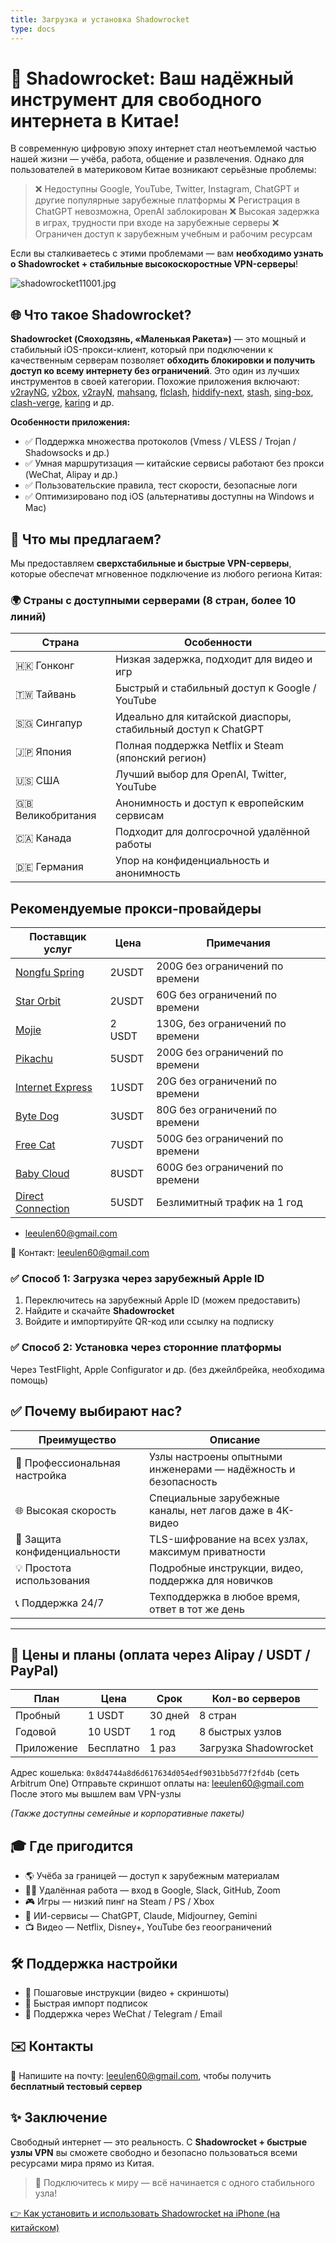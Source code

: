 ```yaml
---
title: Загрузка и установка Shadowrocket
type: docs
---
```


# 🚀 Shadowrocket: Ваш надёжный инструмент для свободного интернета в Китае!

В современную цифровую эпоху интернет стал неотъемлемой частью нашей жизни — учёба, работа, общение и развлечения. Однако для пользователей в материковом Китае возникают серьёзные проблемы:

> ❌ Недоступны Google, YouTube, Twitter, Instagram, ChatGPT и другие популярные зарубежные платформы
> ❌ Регистрация в ChatGPT невозможна, OpenAI заблокирован
> ❌ Высокая задержка в играх, трудности при входе на зарубежные серверы
> ❌ Ограничен доступ к зарубежным учебным и рабочим ресурсам

Если вы сталкиваетесь с этими проблемами — вам **необходимо узнать о Shadowrocket + стабильные высокоскоростные VPN-серверы**!

![shadowrocket11001.jpg](https://shadowrocket.ink/img/shadowrocket11001.jpg)

## 🌐 Что такое Shadowrocket?

**Shadowrocket (Сяоходзянь, «Маленькая Ракета»)** — это мощный и стабильный iOS-прокси-клиент, который при подключении к качественным серверам позволяет **обходить блокировки и получить доступ ко всему интернету без ограничений**. Это один из лучших инструментов в своей категории. Похожие приложения включают:
[v2rayNG](https://getfreevpn.info/zh/docs/vpn%E6%95%99%E7%A8%8B/%E4%B8%8B%E8%BD%BD%E5%92%8C%E4%BD%BF%E7%94%A8v2rayNG-VPN/), [v2box](https://v2box.pro), [v2rayN](https://getfreevpn.info/zh/docs/vpn%E6%95%99%E7%A8%8B/%E4%B8%8B%E8%BD%BD%E5%B9%B6%E4%BD%BF%E7%94%A8v2rayN%E8%BD%AF%E4%BB%B6/), [mahsang](https://mahsang.pro), [flclash](https://flclash.xyz), [hiddify-next](https://hiddify.me), [stash](https://getfreevpn.info/zh/docs/vpn%E6%95%99%E7%A8%8B/%E4%B8%8B%E8%BD%BD%E5%92%8C%E4%BD%BF%E7%94%A8-stash-VPN/), [sing-box](https://sing-box.info), [clash-verge](https://github.com/clash-verge-rev/clash-verge-rev), [karing](https://karing.biz) и др.

**Особенности приложения:**

* ✅ Поддержка множества протоколов (Vmess / VLESS / Trojan / Shadowsocks и др.)
* ✅ Умная маршрутизация — китайские сервисы работают без прокси (WeChat, Alipay и др.)
* ✅ Пользовательские правила, тест скорости, безопасные логи
* ✅ Оптимизировано под iOS (альтернативы доступны на Windows и Mac)

## 🚀 Что мы предлагаем?

Мы предоставляем **сверхстабильные и быстрые VPN-серверы**, которые обеспечат мгновенное подключение из любого региона Китая:

### 🌍 Страны с доступными серверами (8 стран, более 10 линий)

| Страна              | Особенности                                                  |
| ------------------- | ------------------------------------------------------------ |
| 🇭🇰 Гонконг        | Низкая задержка, подходит для видео и игр                    |
| 🇹🇼 Тайвань        | Быстрый и стабильный доступ к Google / YouTube               |
| 🇸🇬 Сингапур       | Идеально для китайской диаспоры, стабильный доступ к ChatGPT |
| 🇯🇵 Япония         | Полная поддержка Netflix и Steam (японский регион)           |
| 🇺🇸 США            | Лучший выбор для OpenAI, Twitter, YouTube                    |
| 🇬🇧 Великобритания | Анонимность и доступ к европейским сервисам                  |
| 🇨🇦 Канада         | Подходит для долгосрочной удалённой работы                   |
| 🇩🇪 Германия       | Упор на конфиденциальность и анонимность                     |

## Рекомендуемые прокси-провайдеры

| Поставщик услуг | Цена | Примечания |
|---|---|---|
| [Nongfu Spring](https://www.nfsq.us/#/register?code=i1fXTMYk) | 2USDT | 200G без ограничений по времени |
| [Star Orbit](https://bd.srcloud.art/#/register?code=fvyGkr5j) | 2USDT | 60G без ограничений по времени |
| [Mojie](https://mojie.ws/#/register?code=BpCuERz0)                         | 2 USDT   | 130G, без ограничений по времени |
| [Pikachu](https://pkhub.net/#/register?code=A6O9EIj0) | 5USDT | 200G без ограничений по времени |
| [Internet Express](https://wjkc66.vip?c=REZUOC) | 1USDT | 20G без ограничений по времени |
| [Byte Dog](https://user.bytedog.icu/#/register?code=GXPuAhzt) | 3USDT | 80G без ограничений по времени |
| [Free Cat](https://us.freecat.cc/register?code=czdF7PXY) | 7USDT | 500G без ограничений по времени |
| [Baby Cloud](https://web1.bby011.com/#/register?code=8xTTMr2f) | 8USDT | 600G без ограничений по времени |
| [Direct Connection](https://bnb.lat/buy/3) | 5USDT | Безлимитный трафик на 1 год |

* [leeulen60@gmail.com](mailto:leeulen60@gmail.com)

📩 Контакт: [leeulen60@gmail.com](mailto:leeulen60@gmail.com)

### ✅ Способ 1: Загрузка через зарубежный Apple ID

1. Переключитесь на зарубежный Apple ID (можем предоставить)
2. Найдите и скачайте **Shadowrocket**
3. Войдите и импортируйте QR-код или ссылку на подписку

### ✅ Способ 2: Установка через сторонние платформы

Через TestFlight, Apple Configurator и др. (без джейлбрейка, необходима помощь)

## ✅ Почему выбирают нас?

| Преимущество                  | Описание                                                       |
| ----------------------------- | -------------------------------------------------------------- |
| 🧠 Профессиональная настройка | Узлы настроены опытными инженерами — надёжность и безопасность |
| 🌐 Высокая скорость           | Специальные зарубежные каналы, нет лагов даже в 4K-видео       |
| 🔐 Защита конфиденциальности  | TLS-шифрование на всех узлах, максимум приватности             |
| 💡 Простота использования     | Подробные инструкции, видео, поддержка для новичков            |
| 📞 Поддержка 24/7             | Техподдержка в любое время, ответ в тот же день                |

---

## 🛒 Цены и планы (оплата через Alipay / USDT / PayPal)

| План       | Цена      | Срок    | Кол-во серверов       |
| ---------- | --------- | ------- | --------------------- |
| Пробный    | 1 USDT    | 30 дней | 8 стран               |
| Годовой    | 10 USDT   | 1 год   | 8 быстрых узлов       |
| Приложение | Бесплатно | 1 раз   | Загрузка Shadowrocket |

Адрес кошелька: `0x8d4744a8d6d617634d054edf9031bb5d77f2fd4b` (сеть Arbitrum One)
Отправьте скриншот оплаты на: [leeulen60@gmail.com](mailto:leeulen60@gmail.com)
После этого мы вышлем вам VPN-узлы

*(Также доступны семейные и корпоративные пакеты)*

## 🎓 Где пригодится

* 🌎 Учёба за границей — доступ к зарубежным материалам
* 👨‍💻 Удалённая работа — вход в Google, Slack, GitHub, Zoom
* 🎮 Игры — низкий пинг на Steam / PS / Xbox
* 🤖 ИИ-сервисы — ChatGPT, Claude, Midjourney, Gemini
* 📺 Видео — Netflix, Disney+, YouTube без геоограничений

## 🛠 Поддержка настройки

* 🔧 Пошаговые инструкции (видео + скриншоты)
* 🧩 Быстрая импорт подписок
* 💬 Поддержка через WeChat / Telegram / Email

## ✉️ Контакты

📮 Напишите на почту: [leeulen60@gmail.com](mailto:leeulen60@gmail.com), чтобы получить **бесплатный тестовый сервер**

## ✨ Заключение

Свободный интернет — это реальность. С **Shadowrocket + быстрые узлы VPN** вы сможете свободно и безопасно пользоваться всеми ресурсами мира прямо из Китая.

> 🎉 Подключитесь к миру — всё начинается с одного стабильного узла!

[👉 Как установить и использовать Shadowrocket на iPhone (на китайском)](https://shadowrocket.ink/ru/docs/example/%D0%9A%D0%B0%D0%BA-%D0%B7%D0%B0%D0%B3%D1%80%D1%83%D0%B7%D0%B8%D1%82%D1%8C-%D0%B8-%D0%B8%D1%81%D0%BF%D0%BE%D0%BB%D1%8C%D0%B7%D0%BE%D0%B2%D0%B0%D1%82%D1%8C-Shadowrocket-%D0%BD%D0%B0-iPhon/)

